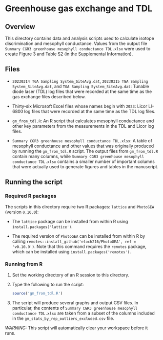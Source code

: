 # Greenhouse gas exchange and TDL

## Overview

This directory contains data and analysis scripts used to calculate isotope
discrimination and mesophyll conductance. Values from the output file
`Summary CGR3 greenhouse mesophyll conductance TDL.xlsx` were used to create
Figure 3 and Table S2 (in the Supplemental Information).

## Files

- `20230314 TGA Sampling System_SiteAvg.dat`,
  `20230315 TGA Sampling System_SiteAvg.dat`, and
  `TGA Sampling System_SiteAvg.dat`: Tunable diode laser (TDL) log files that
  were recorded at the same time as the gas exchange files described below.

- Thirty-six Microsoft Excel files whose names begin with `2023`: Licor LI-6800
  log files that were recorded at the same time as the TDL log files.

- `gm_from_tdl.R`: An R script that calculates mesophyll conductance and other
  key parameters from the measurements in the TDL and Licor log files.

- `Summary CGR3 greenhouse mesophyll conductance TDL.xlsx`: A table of mesophyll
  conductance and other values that was originally produced by running the
  `gm_from_tdl.R` script. The output files from `gm_from_tdl.R` contain many
  columns, while `Summary CGR3 greenhouse mesophyll conductance TDL.xlsx`
  contains a smaller number of important columns that were actually used to
  generate figures and tables in the manuscript.

## Running the script

### Required R packages

The scripts in this directory require two R packages: `lattice` and `PhotoGEA`
(version `0.10.0`):

- The `lattice` package can be installed from within R using
  `install.packages('lattice')`.

- The required version of `PhotoGEA` can be installed from within R by calling
  `remotes::install_github('eloch216/PhotoGEA', ref = 'v0.10.0')`. Note that
  this command requires the `remotes` package, which can be installed using
  `install.packages('remotes')`.

### Running from R

1. Set the working directory of an R session to this directory.

2. Type the following to run the script:

   ```r
   source('gm_from_tdl.R')
   ```

3. The script will produce several graphs and output CSV files. In particular,
   the contents of `Summary CGR3 greenhouse mesophyll conductance TDL.xlsx` are
   taken from a subset of the columns included in the
   `gm_stats_by_rep_outliers_excluded.csv` file.

*WARNING:* This script will automatically clear your workspace before it runs.
